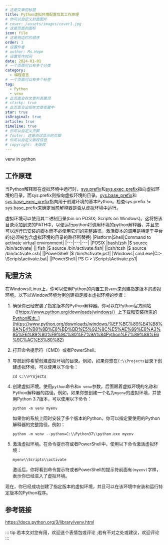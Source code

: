 ```yaml
---
# 这是文章的标题
title: Python虚拟环境配置及其工作原理
# 你可以自定义封面图片
# cover: /assets/images/cover1.jpg
# 这是页面的图标
icon: file
# 这是侧边栏的顺序
order: 1
# 设置作者
# author: Ms.Hope
# 设置写作时间
date: 2024-01-01
# 一个页面可以有多个分类
category:
  - 编程语言
# 一个页面可以有多个标签
tag:
  - Python
  - venv
# 此页面会在文章列表置顶
# sticky: true
# 此页面会出现在文章收藏中
star: true
isOriginal: true
article: true
timeline: true
# 你可以自定义页脚
# footer: 这是测试显示的页脚
# 你可以自定义版权信息
# copyright: 无版权
---
```


venv in python

<!-- more -->
## 工作原理
当Python解释器在虚拟环境中运行时，[sys.prefix](https://docs.python.org/3/library/sys.html#sys.prefix)和[sys.exec_prefix](https://docs.python.org/3/library/sys.html#sys.exec_prefix)指向虚拟环境的目录，而sys.prefix则指向虚拟环境的目录。[sys.base_prefix](https://docs.python.org/3/library/sys.html#sys.base_prefix)和 [sys.base_exec_prefix](https://docs.python.org/3/library/sys.html#sys.base_exec_prefix)指向用于创建环境的基本Python。检查sys.prefix != sys.base_prefix来确定当前解释器是否从虚拟环境中运行。

虚拟环境可以使用其二进制目录(bin on POSIX; Scripts on Windows)。这将把该目录添加到您的PATH中，以便运行python将调用环境的python解释器，并且您可以运行已安装的脚本而不必使用它们的完整路径。激活脚本的调用是特定于平台的(<venv>必须被包含虚拟环境的目录的路径所替换)
|Platform|Shell|Command to activate virtual environment|
|---|---|---|
|POSIX	|bash/zsh	|$ source <venv>/bin/activate|
||	fish	|$ source <venv>/bin/activate.fish|
||csh/tcsh	|$ source <venv>/bin/activate.csh|
||PowerShell	|$ <venv>/bin/Activate.ps1|
|Windows|	cmd.exe|C:\> <venv>\Scripts\activate.bat|
||PowerShell| PS C:\> <venv>\Scripts\Activate.ps1|

## 配置方法
在Windows/Linux上，你可以使用Python的内置工具`venv`来创建指定版本的虚拟环境。以下以Window环境为例创建指定版本虚拟环境的步骤：

1. 确保你已经安装了指定版本的Python解释器。你可以在Python官方网站（[https://www.python.org/downloads/windows/）上下载和安装所需的Python版本。](https://www.python.org/downloads/windows/%EF%BC%89%E4%B8%8A%E4%B8%8B%E8%BD%BD%E5%92%8C%E5%AE%89%E8%A3%85%E6%89%80%E9%9C%80%E7%9A%84Python%E7%89%88%E6%9C%AC%E3%80%82)
2. 打开命令提示符（CMD）或者PowerShell。
3. 导航到你希望创建虚拟环境的目录。例如，如果你想在`C:\\Projects`目录下创建虚拟环境，可以使用以下命令：
    
    ```
    cd C:\\Projects
    
    ```
    
4. 创建虚拟环境。使用`python`命令和`m venv`参数，后面跟着虚拟环境的名称和Python解释器的路径。例如，如果你想创建一个名为`myenv`的虚拟环境，并使用Python 3.7版本，可以使用以下命令：
    
    ```
    python -m venv myenv
    
    ```
    
    如果你的系统上同时安装了多个版本的Python，你可以指定要使用的Python解释器的完整路径。例如：
    
    ```
    python -m venv --python=C:\\Python37\\python.exe myenv
    
    ```
    
5. 激活虚拟环境。在命令提示符或者PowerShell中，使用以下命令激活虚拟环境：
    
    ```
    myenv\\Scripts\\activate
    
    ```
    
    激活后，你将看到命令提示符或者PowerShell的提示符前面有`(myenv)`字样，表示你已经进入了虚拟环境。
    

现在，你已经成功创建了指定版本的虚拟环境，并且可以在该环境中安装和运行特定版本的Python程序。

## 参考链接

https://docs.python.org/3/library/venv.html

::: tip
若本文对您有用，欢迎送个表情包或评论
;若有不对之处或建议，欢迎评论
:::
